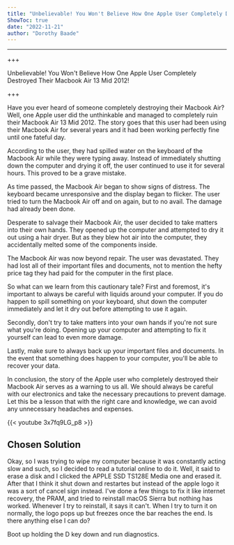 ```yaml
---
title: "Unbelievable! You Won't Believe How One Apple User Completely Destroyed Their Macbook Air 13 Mid 2012!"
ShowToc: true 
date: "2022-11-21"
author: "Dorothy Baade"
---
```

*****
+++

Unbelievable! You Won't Believe How One Apple User Completely Destroyed Their Macbook Air 13 Mid 2012!

+++

Have you ever heard of someone completely destroying their Macbook Air? Well, one Apple user did the unthinkable and managed to completely ruin their Macbook Air 13 Mid 2012. The story goes that this user had been using their Macbook Air for several years and it had been working perfectly fine until one fateful day.

According to the user, they had spilled water on the keyboard of the Macbook Air while they were typing away. Instead of immediately shutting down the computer and drying it off, the user continued to use it for several hours. This proved to be a grave mistake.

As time passed, the Macbook Air began to show signs of distress. The keyboard became unresponsive and the display began to flicker. The user tried to turn the Macbook Air off and on again, but to no avail. The damage had already been done.

Desperate to salvage their Macbook Air, the user decided to take matters into their own hands. They opened up the computer and attempted to dry it out using a hair dryer. But as they blew hot air into the computer, they accidentally melted some of the components inside.

The Macbook Air was now beyond repair. The user was devastated. They had lost all of their important files and documents, not to mention the hefty price tag they had paid for the computer in the first place.

So what can we learn from this cautionary tale? First and foremost, it's important to always be careful with liquids around your computer. If you do happen to spill something on your keyboard, shut down the computer immediately and let it dry out before attempting to use it again.

Secondly, don't try to take matters into your own hands if you're not sure what you're doing. Opening up your computer and attempting to fix it yourself can lead to even more damage.

Lastly, make sure to always back up your important files and documents. In the event that something does happen to your computer, you'll be able to recover your data.

In conclusion, the story of the Apple user who completely destroyed their Macbook Air serves as a warning to us all. We should always be careful with our electronics and take the necessary precautions to prevent damage. Let this be a lesson that with the right care and knowledge, we can avoid any unnecessary headaches and expenses.

{{< youtube 3x7fq9LG_p8 >}} 



## Chosen Solution
 Okay, so I was trying to wipe my computer because it was constantly acting slow and such, so I decided to read a tutorial online to do it. Well, it said to erase a disk and I clicked the APPLE SSD TS128E Media one and erased it. After that I think it shut down and restartes but instead of the apple logo it was a sort of cancel sign instead.  I've done a few things to fix it like internet recovery, the PRAM, and tried to reinstall macOS Sierra but nothing has worked. Whenever I try to reinstall, it says it can't. When I try to turn it on normally, the logo pops up but freezes once the bar reaches the end. Is there anything else I can do?

 Boot up holding the D key down and run diagnostics.




